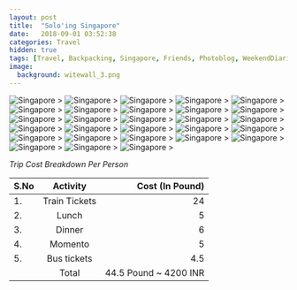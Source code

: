 ```yaml
---
layout: post
title:  "Solo'ing Singapore"
date:   2018-09-01 03:52:38
categories: Travel
hidden: true
tags: [Travel, Backpacking, Singapore, Friends, Photoblog, WeekendDiaries]
image:
  background: witewall_3.png
---
```

<img src="https://i.imgur.com/P78GAoI.jpg" alt="Singapore">
>

<img src="https://i.imgur.com/I6BPw3x.jpg" alt="Singapore">
>

<img src="https://i.imgur.com/M4vCP3R.jpg" alt="Singapore">
>

<img src="https://i.imgur.com/IckxUpK.jpg" alt="Singapore">
>

<img src="https://i.imgur.com/MK94yAW.jpg" alt="Singapore">
>

<img src="https://i.imgur.com/ruUD8Z3.jpg" alt="Singapore">
>

<img src="https://i.imgur.com/3tbzmmC.jpg" alt="Singapore">
>

<img src="https://i.imgur.com/rowzyQ4.jpg" alt="Singapore">
>

<img src="https://i.imgur.com/y9vj6BM.jpg" alt="Singapore">
>

<img src="https://i.imgur.com/DqcQnGS.jpg" alt="Singapore">
>

<img src="https://i.imgur.com/VsJyLZT.jpg" alt="Singapore">
>

<img src="https://i.imgur.com/y6aouxL.jpg" alt="Singapore">
>

<img src="https://i.imgur.com/zL06eDD.jpg" alt="Singapore">
>

<img src="https://i.imgur.com/U7SSaov.jpg" alt="Singapore">
>

<img src="https://i.imgur.com/AL8z2ug.jpg" alt="Singapore">
>

<img src="https://i.imgur.com/S2LQsPR.jpg" alt="Singapore">
>

<img src="https://i.imgur.com/5LJt51p.jpg" alt="Singapore">
>

<img src="https://i.imgur.com/5QCg0sA.jpg" alt="Singapore">
>

<img src="https://i.imgur.com/24uGJCi.jpg" alt="Singapore">
>

<img src="https://i.imgur.com/7LJPwJv.jpg" alt="Singapore">
>

<img src="https://i.imgur.com/54L42wO.jpg" alt="Singapore">
>

<img src="https://i.imgur.com/RDkJcBV.jpg" alt="Singapore">
>

<img src="https://i.imgur.com/38Z1t5z.jpg" alt="Singapore">
>

<img src="https://i.imgur.com/oV4vHuD.jpg" alt="Singapore">
>

<img src="https://i.imgur.com/FN1jWUR.jpg" alt="Singapore">
>

<img src="https://i.imgur.com/mt7tXTa.jpg" alt="Singapore">
>

<img src="https://i.imgur.com/ULS7dY6.jpg" alt="Singapore">
>

<img src="https://i.imgur.com/SLOJ2aI.jpg" alt="Singapore">
>



*Trip Cost Breakdown Per Person*

| S.No | Activity|Cost (In Pound) |
|:----------|:----------:|-:|
| 1.      | Train Tickets      |24|
| 2.      | Lunch      |5|
| 3.      | Dinner      |6|
| 4.      | Momento      |5|
| 5.      | Bus tickets      |4.5|
||Total| 44.5 Pound  ~ 4200 INR|
